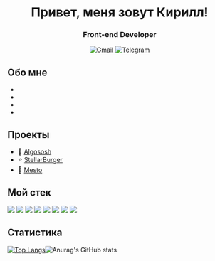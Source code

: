 <div id="header" align="center">
  <h1>Привет, меня зовут Кирилл!</h1>
  <h3>Front-end Developer</h3>
</div>

<div id="socials" align="center">
  <a href="ki.karpachev@gmail.com">
    <img src="https://img.shields.io/badge/Gmail-D14836?style=for-the-badge&logo=gmail&logoColor=white" alt="Gmail"/>
  </a>
  <a href="https://t.me/ki_karpachev">
    <img src="https://img.shields.io/badge/Telegram-blue?style=for-the-badge&logo=telegram&logoColor=white" alt="Telegram"/>
  </a>
</div>

## Обо мне
- 
- 
- 
- 

## Проекты
- 🤯 [Algososh](https://kirill-karpachev.github.io/algososh/#/)
- ⭐ [StellarBurger](https://kirill-karpachev.github.io/react-burger/#/)
- 🌄 [Mesto](https://kirill-karpachev.github.io/mesto-project/)
## Мой стек
<p>
  <img src="https://img.shields.io/badge/Javascript-323232?style=for-the-badge&logo=javascript&logoColor=yellow" />
  <img src="https://img.shields.io/badge/Typescript-323232?style=for-the-badge&logo=typescript&logoColor=blue" />
  <img src="https://img.shields.io/badge/React-323232?style=for-the-badge&logo=react&logoColor=61DAFB" />
  <img src="https://img.shields.io/badge/redux-323232?style=for-the-badge&logo=redux&logoColor=764ABC" />
  <img src="https://img.shields.io/badge/React router-323232?style=for-the-badge&logo=react router&logoColor=CA4245" />
  <img src="https://img.shields.io/badge/HTML5-323232?style=for-the-badge&logo=html5&logoColor=E34F26" />
  <img src="https://img.shields.io/badge/CSS3-323232?style=for-the-badge&logo=css3&logoColor=1572B6" />
  <img src="https://img.shields.io/badge/Figma-323232?style=for-the-badge&logo=figma&logoColor=F24E1E" />
</p>


## Статистика
[![Top Langs](https://github-readme-stats.vercel.app/api/top-langs/?username=Kirill-Karpachev&layout=compact&theme=vision-friendly-dark)](https://github.com/anuraghazra/github-readme-stats)![Anurag's GitHub stats](https://github-readme-stats.vercel.app/api?username=Kirill-Karpachev&show_icons=true&theme=radical)




